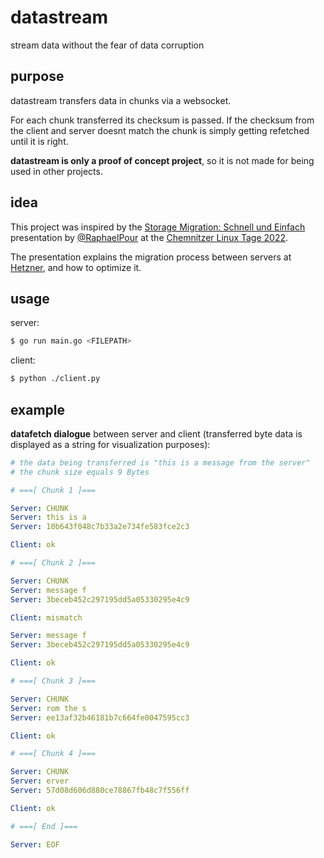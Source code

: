 # datastream

stream data without the fear of data corruption

## purpose

datastream transfers data in chunks via a websocket. 

For each chunk transferred its checksum is passed. If the checksum from the client and server doesnt match the chunk is simply getting refetched until it is right.

**datastream is only a proof of concept project**, so it is not made for being used in other projects.

## idea

This project was inspired by the [Storage Migration: Schnell und Einfach](https://chemnitzer.linux-tage.de/2022/de/programm/beitrag/147) presentation by [@RaphaelPour](https://github.com/RaphaelPour) at the [Chemnitzer Linux Tage 2022](https://chemnitzer.linux-tage.de/2022/de/).

The presentation explains the migration process between servers at [Hetzner](https://www.hetzner.com/), and how to optimize it.

## usage

server:
```sh
$ go run main.go <FILEPATH>
```

client:
```sh
$ python ./client.py
```

## example

**datafetch dialogue** between server and client (transferred byte data is displayed as a string for visualization purposes):
```yml
# the data being transferred is "this is a message from the server"
# the chunk size equals 9 Bytes

# ===[ Chunk 1 ]===

Server: CHUNK
Server: this is a
Server: 10b643f048c7b33a2e734fe583fce2c3

Client: ok

# ===[ Chunk 2 ]===

Server: CHUNK
Server: message f
Server: 3beceb452c297195dd5a05330295e4c9

Client: mismatch

Server: message f
Server: 3beceb452c297195dd5a05330295e4c9

Client: ok

# ===[ Chunk 3 ]===

Server: CHUNK
Server: rom the s
Server: ee13af32b46181b7c664fe0047595cc3

Client: ok

# ===[ Chunk 4 ]===

Server: CHUNK
Server: erver
Server: 57d08d606d880ce78867fb48c7f556ff

Client: ok

# ===[ End ]===

Server: EOF
```
